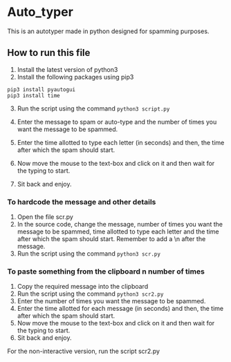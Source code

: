 # Auto_typer
This is an autotyper made in python designed for spamming purposes.

## How to run this file
1. Install the latest version of python3
2. Install the following packages using pip3
```
pip3 install pyautogui
pip3 install time
```
3. Run the script using the command
`python3 script.py
`

4. Enter the message to spam or auto-type and the number of times you want the message to be spammed.
5. Enter the time allotted to type each letter (in seconds) and then, the time after which the spam should start.
6. Now move the mouse to the text-box and click on it and then wait for the typing to start.
7. Sit back and enjoy.

### To hardcode the message and other details
1. Open the file scr.py
2. In the source code, change the message, number of times you want the message to be spammed, time allotted to type each letter and the time after which the spam should start. Remember to add a \n after the message.
3. Run the script using the command
`python3 scr.py
`

### To paste something from the clipboard n number of times
1. Copy the required message into the clipboard
2. Run the script using the command
`python3 scr2.py
`
3. Enter the number of times you want the message to be spammed.
4. Enter the time allotted for each message (in seconds) and then, the time after which the spam should start.
5. Now move the mouse to the text-box and click on it and then wait for the typing to start.
6. Sit back and enjoy.

For the non-interactive version, run the script scr2.py
